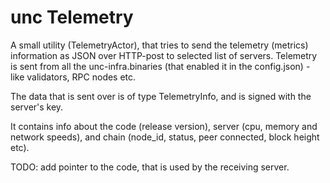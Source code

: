 # unc Telemetry

A small utility (TelemetryActor), that tries to send the telemetry (metrics) information as JSON over HTTP-post to selected list of servers.
Telemetry is sent from all the unc-infra.binaries (that enabled it in the config.json) - like validators, RPC nodes etc.

The data that is sent over is of type TelemetryInfo, and is signed with the server's key.

It contains info about the code (release version), server (cpu, memory and network speeds), and chain (node_id, status, peer connected, block height etc).

TODO: add pointer to the code, that is used by the receiving server.
